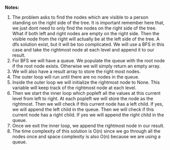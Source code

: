 **Notes:**

1. The problem asks to find the nodes which are visible to a person standing on the right side of the tree. It is important remember here that, we just dont need to only find the nodes on the right side of the tree. What if both left and right nodes are empty on the right side. Then the visible node from the right will actually be at the left side of the tree. A dfs solution exist, but it will be too complicated. We will use a BFS in this case and take the rightmost node at each level and append it to our result.
2. For BFS we will have a queue. We populate the queue with the root node if the root node exists. Otherwise we will simply return an empty array.
3. We will also have a result array to store the right most nodes.
4. The outer loop will run until there are no nodes in the queue.
5. Inside the outer loop we will initialize the rightmost node to None. This variable will keep track of the rightmost node at each level.
6. Then we start the inner loop which popleft all the values at this current level from left to right. At each popleft we will store the node as the rightmost. Then we will check if this current node has a left child. If yes, we will append the left child in the queue. Then we will check if this current node has a right child. If yes we will append the right child in the queue.
7. Once we exit the inner loop, we append the rightmost node in our result.
8. The time complexity of this solution is O(n) since we go through all the nodes once and space complexity is also O(n) because we are using a queue.
